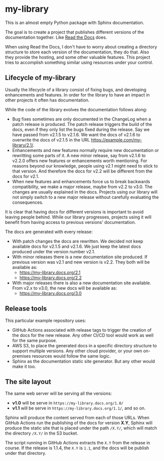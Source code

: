 # my-library

This is an almost empty Python package with Sphinx documentation.

The goal is to create a project that publishes different versions of the documentation together. Like [Read the Docs](https://about.readthedocs.com/) does.

When using Read the Docs, I don't have to worry about creating a directory structure to store each version of the documentation, they do that. Also they provide the hosting, and some other valuable features. This project tries to accomplish something similar using resources under your control.

## Lifecycle of my-library

Usually the lifecycle of a library consist of fixing bugs, and developing enhancements and features. In order for the library to have an impact in other projects it often has documentation.

While the code of the library evolves the documentation follows along:

* Bug fixes sometimes are only documented in the ChangeLog when a patch release is produced. The patch release triggers the build of the docs, even if they only list the bugs fixed during the release. Say we have passed from v2.1.5 to v2.1.6. We want the docs of v2.1.6 to overwrite the docs of v2.1.5 in the URL https://example.com/my-library/2.1/.
* Enhancements and new features normally require new documentation or rewritting some parts of it. A new minor release, say from v2.1.6 to v2.2.0 offers new features or enhancements worth mentioning. For reasons beyond our knowledge, people using v2.1 might need to stick to that version. And therefore the docs for v2.2 will be different from the docs for v2.1.
* When new features and enhancements force us to break backwards compatibility, we make a major release, maybe from v2.2 to v3.0. The changes are usually explained in the docs. Projects using our library will not simply switch to a new major release without carefully evaluating the consequences.

It is clear that having docs for different versions is important to avoid leaving people behind. While our library progresses, projects using it will benefit from having access to previous versions' documentation.

The docs are generated with every release:

* With patch changes the docs are rewritten. We decided not keep available docs for v2.1.5 and v2.1.6. We just keep the latest docs produced under the version number  v2.1.
* With minor releases there is a new documentation site produced. If previous version was v2.1 and new version is v2.2. They both will be available as:
  - https://my-library.docs.org/2.1
  - https://my-library.docs.org/2.2
* With major releases there is also a new documentation site available. From v2.x to v3.0, the new docs will be available as:
  - https://my-library.docs.org/3.0

## Release tools

This particular example repository uses:

* GitHub Actions associated with release tags to trigger the creation of the docs for the new release. Any other CI/CD tool would work as well for the same purpose.
* AWS S3, to place the generated docs in a specific directory structure to support multiple versions. Any other cloud provider, or your own on-premises resources would follow the same logic.
* Sphinx as the documentation static site generator. But any other would make it too.

## The site layout

The same web server will be serving all the versions:

* **v1.0** will be serve in `https://my-library.docs.org/1.0/`
* **v1.1** will be serve in `https://my-library.docs.org/1.1/`, and so on.

Sphinx will produce the content served from each of those URLs. When GitHub Actions run the publishing of the docs for version **X.Y**, Sphinx will produce the static site that is placed under the path `/X.Y/`, which will match the directory `/X.Y/` in the S3 bucket.

The script running in GitHub Actions extracts the `X.Y` from the release in course. If the release is 1.1.4, the `X.Y` is `1.1`, and the docs will be publish under that directory.
